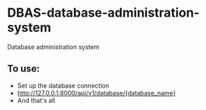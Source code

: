 # DBAS-database-administration-system
Database administration system

## To use: 
- Set up the database connection
- http://127.0.0.1:8000/api/v1/database/{database_name}
- And that's all
